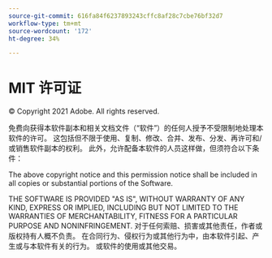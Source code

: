 ```yaml
---
source-git-commit: 616fa84f6237893243cffc8af28c7cbe76bf32d7
workflow-type: tm+mt
source-wordcount: '172'
ht-degree: 34%

---
```

# MIT 许可证

© Copyright 2021 Adobe. All rights reserved.

免费向获得本软件副本和相关文档文件（“软件”）的任何人授予不受限制地处理本软件的许可。 这包括但不限于使用、复制、修改、合并、发布、分发、再许可和/或销售软件副本的权利。 此外，允许配备本软件的人员这样做，但须符合以下条件：

The above copyright notice and this permission notice shall be included in all copies or substantial portions of the Software.

THE SOFTWARE IS PROVIDED &quot;AS IS&quot;, WITHOUT WARRANTY OF ANY KIND, EXPRESS OR IMPLIED, INCLUDING BUT NOT LIMITED TO THE WARRANTIES OF MERCHANTABILITY, FITNESS FOR A PARTICULAR PURPOSE AND NONINFRINGEMENT. 对于任何索赔、损害或其他责任，作者或版权持有人概不负责。 在合同行为、侵权行为或其他行为中，由本软件引起、产生或与本软件有关的行为。 或软件的使用或其他交易。
